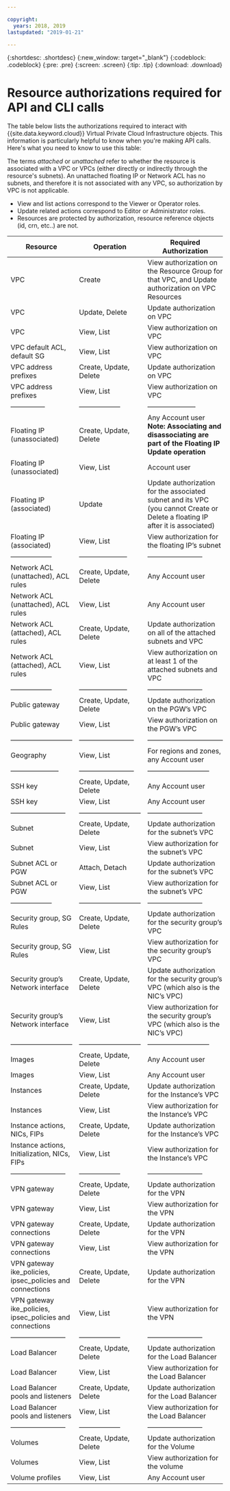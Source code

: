 ```yaml
---

copyright:
  years: 2018, 2019
lastupdated: "2019-01-21"

---
```


{:shortdesc: .shortdesc}
{:new_window: target="_blank"}
{:codeblock: .codeblock}
{:pre: .pre}
{:screen: .screen}
{:tip: .tip}
{:download: .download}

# Resource authorizations required for API and CLI calls

The table below lists the authorizations required to interact with {{site.data.keyword.cloud}} Virtual Private Cloud Infrastructure objects. This information is particularly helpful to know when you're making API calls. Here's what you need to know to use this table:

The terms _attached_ or _unattached_ refer to whether the resource is associated with a VPC or VPCs (either directly or indirectly through the resource's subnets). An unattached floating IP or Network ACL has no subnets, and therefore it is not associated with any VPC, so authorization by VPC is not applicable.

* View and list actions correspond to the Viewer or Operator roles.
* Update related actions correspond to Editor or Administrator roles.
* Resources are protected by authorization, resource reference objects (id, crn, etc..) are not.


| Resource | Operation | Required Authorization |
|--------|--------|---------|
| VPC | Create | View authorization on the Resource Group for that VPC, and Update authorization on VPC Resources|
| VPC | Update, Delete |  Update authorization on VPC |
| VPC |  View, List | View authorization on VPC  |
| VPC default ACL, default SG|  View, List | View authorization on VPC |
| VPC address prefixes |  Create, Update, Delete | Update authorization on VPC |
| VPC address prefixes |  View, List | View authorization on VPC  |
|—————|——————|———————|
| Floating IP (unassociated) | Create, Update, Delete | Any Account user **Note: Associating and disassociating are part of the Floating IP Update operation**|
| Floating IP (unassociated) | View, List | Account user |
| Floating IP (associated) | Update | Update authorization for the associated subnet and its VPC (you cannot Create or Delete a floating IP after it is associated) |
| Floating IP (associated) | View, List | View authorization for the floating IP’s subnet | 
|——————|———————|————————|
| Network ACL (unattached), ACL rules | Create, Update, Delete | Any Account user |
| Network ACL (unattached), ACL rules | View, List | Any Account user |
| Network ACL (attached), ACL rules | Create, Update, Delete | Update authorization on all of the attached subnets and VPC |
| Network ACL (attached), ACL rules | View, List | View authorization on at least 1 of the attached subnets and VPC |
|——————|———————|————————|
| Public gateway | Create, Update, Delete |  Update authorization on the PGW’s VPC |
| Public gateway | View, List | View authorization on the PGW’s VPC |
|—————————|————————|———————————|
| Geography | View, List |  For regions and zones, any Account user |
|———————|————————|—————————|
| SSH key | Create, Update, Delete | Any Account user |
| SSH key | View, List |  Any Account user |
|————————|—————————|————————|
| Subnet | Create, Update, Delete | Update authorization for the subnet’s VPC |
| Subnet | View, List | View authorization for the subnet’s VPC |
| Subnet ACL or PGW | Attach, Detach | Update authorization for the subnet’s VPC |
| Subnet ACL or PGW | View, List | View authorization for the subnet’s VPC |
|——————|—————————|————————|
| Security group, SG Rules | Create, Update, Delete | Update authorization for the security group’s VPC |
| Security group, SG Rules | View, List  | View authorization for the security group’s VPC |
|Security group’s Network interface | Create, Update, Delete | Update authorization for the security group’s VPC (which also is the NIC’s VPC) |
|Security group’s Network interface | View, List  | View authorization for the security group’s VPC (which also is the NIC’s VPC) |
|—————————|—————————|—————————|
| Images | Create, Update, Delete | Any Account user |
| Images | View, List  | Any Account user |
| Instances | Create, Update, Delete | Update authorization for the Instance’s VPC |
| Instances | View, List  | View authorization for the Instance’s VPC |
| Instance actions, NICs, FIPs | Create, Update, Delete | Update authorization for the Instance’s VPC |
| Instance actions, Initialization, NICs, FIPs | View, List  | View authorization for the Instance’s VPC |
|————————|——————|————————|
| VPN gateway | Create, Update, Delete | Update authorization for the VPN |
| VPN gateway | View, List  | View authorization for the VPN |
| VPN gateway connections | Create, Update, Delete | Update authorization for the VPN |
| VPN gateway connections | View, List  | View authorization for the VPN |
| VPN gateway ike_policies, ipsec_policies and connections | Create, Update, Delete | Update authorization for the VPN |
| VPN gateway ike_policies, ipsec_policies and connections|View, List  | View authorization for the VPN |
|————————|——————|————————|
| Load Balancer | Create, Update, Delete | Update authorization for the Load Balancer |
| Load Balancer | View, List  | View authorization for the Load Balancer |
| Load Balancer  pools and listeners | Create, Update, Delete | Update authorization for the Load Balancer |
| Load Balancer pools and listeners | View, List  | View authorization for the Load Balancer |
|————————|——————|————————|
| Volumes | Create, Update, Delete | Update authorization for the Volume
| Volumes | View, List  | View authorization for the volume |
| Volume profiles | View, List  | Any Account user |

